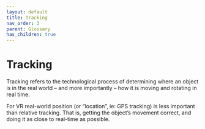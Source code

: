 ```yaml
---
layout: default
title: Tracking
nav_order: 3
parent: Glossary
has_children: true
---
```

# Tracking

Tracking refers to the technological process of determining where an object is in the real world – and more importantly – how it is moving and rotating in real time. 

For VR real-world position (or “location”, ie: GPS tracking) is less important than relative tracking. That is, getting the object’s movement correct, and doing it as close to real-time as possible.
